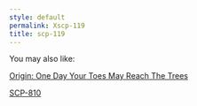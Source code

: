 ```yaml
---
style: default
permalink: Xscp-119
title: scp-119
---
```

You may also like:

[Origin: One Day Your Toes May Reach The Trees](http://scp-wiki.net/origin-one-day-your-toes-may-reach-the-trees)

[SCP-810](http://scp-wiki.net/scp-810)
